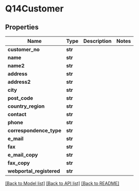 # Q14Customer

## Properties
Name | Type | Description | Notes
------------ | ------------- | ------------- | -------------
**customer_no** | **str** |  | 
**name** | **str** |  | 
**name2** | **str** |  | 
**address** | **str** |  | 
**address2** | **str** |  | 
**city** | **str** |  | 
**post_code** | **str** |  | 
**country_region** | **str** |  | 
**contact** | **str** |  | 
**phone** | **str** |  | 
**correspondence_type** | **str** |  | 
**e_mail** | **str** |  | 
**fax** | **str** |  | 
**e_mail_copy** | **str** |  | 
**fax_copy** | **str** |  | 
**webportal_registered** | **str** |  | 

[[Back to Model list]](../README.md#documentation-for-models) [[Back to API list]](../README.md#documentation-for-api-endpoints) [[Back to README]](../README.md)

